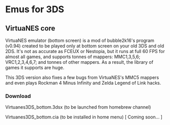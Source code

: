 # Emus for 3DS 

## VirtuaNES core

VirtuaNES emulator (bottom screen) is a mod of bubble2k16's program (v0.94) created to be played only at bottom screen on your old 3DS and old 2DS. It's not as accurate as FCEUX or Nestopia, but it runs at full 60 FPS for almost all games, and supports tonnes of mappers: MMC1,3,5,6; VRC1,2,3,4,6,7; and tonnes of other mappers. As a result, the library of games it supports are huge. 

This 3DS version also fixes a few bugs from VirtuaNES's MMC5 mappers and even plays Rockman 4 Minus Infinity and Zelda Legend of Link hacks.


### Download

Virtuanes3DS_bottom.3dsx    (to be launched from homebrew channel)

Virtuanes3DS_bottom.cia     (to be installed in home menu) [ Coming soon... ]
